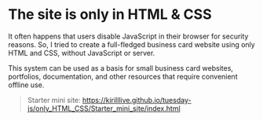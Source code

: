 
# The site is only in HTML & CSS
It often happens that users disable JavaScript in their browser for security reasons. So, I tried to create a full-fledged business card website using only HTML and CSS, without JavaScript or server.

This system can be used as a basis for small business card websites, portfolios, documentation, and other resources that require convenient offline use.

> Starter mini site: https://kirilllive.github.io/tuesday-js/only_HTML_CSS/Starter_mini_site/index.html

